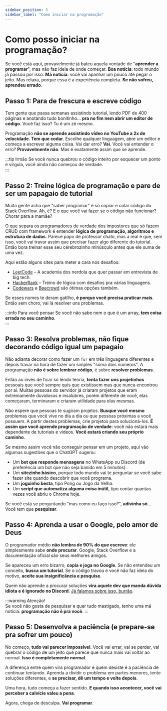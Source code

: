 ```yaml
---
sidebar_position: 3
sidebar_label: "Como iniciar na programação"
---
```


# Como posso iniciar na programação?

Se você está aqui, provavelmente já bateu aquela vontade de "**aprender a programar**", mas não faz ideia de onde começar. **Boa notícia**: todo mundo já passou por isso. **Má notícia**: você vai apanhar um pouco até pegar o jeito. Mas relaxa, porque essa é a experiência completa. **Se não sofreu, aprendeu errado**.  

## Passo 1: Para de frescura e escreve código

Tem gente que passa semanas assistindo tutorial, lendo PDF de 400 páginas e anotando tudo bonitinho... **pra no fim nem abrir um editor de código**. Você faz isso? Tu é um zé mesmo.

Programação **não se aprende assistindo vídeo no YouTube a 2x de velocidade**. **Tem que codar**. Escolhe qualquer linguagem, abre um editor e começa a escrever alguma coisa. Vai dar erro? **Vai**. Você vai entender o erro? **Provavelmente não**. Mas é exatamente assim que se aprende.  

:::tip Irmão
Se você nunca quebrou o código inteiro por esquecer um ponto e vírgula, você ainda não começou de verdade.  
:::  

## Passo 2: Treine lógica de programação e pare de ser um papagaio de tutorial

Muita gente acha que "saber programar" é só copiar e colar código do Stack Overflow. Ah, é? E o que você vai fazer se o código não funcionar? Chorar para a mamãe?

O que separa os programadores de verdade dos impostores que só fazem CRUD com framework é entender **lógica de programação, algoritmos e estrutura de dados**. Parece papo de professor chato, mas a real é que, sem isso, você vai travar assim que precisar fazer algo diferente do tutorial. Então bora treinar esse seu cérebrozinho minúsculo antes que ele suma de uma vez.

Aqui estão alguns sites para meter a cara nos desafios:  

- [LeetCode](https://leetcode.com/) – A academia dos nerdola que quer passar em entrevista de big tech.  
- [HackerRank](https://www.hackerrank.com/) – Treino de lógica com desafios pra várias linguagens.  
- [Codewars](https://www.codewars.com/) e [Beecrowd](https://www.beecrowd.com.br/) são ótimas opções também.

Se esses nomes te deram gatilho, **é porque você precisa praticar mais**. Então sem choro, vai lá resolver uns problemas.  

:::info Para você pensar
Se você não sabe nem o que é um array, **tem coisa errada no seu caminho**.  
:::  

## Passo 3: Resolva problemas, não fique decorando código igual um papagaio

Não adianta decorar como fazer um `for` em três linguagens diferentes e depois travar na hora de fazer um simples "soma dois números". A programação **não é sobre lembrar código**, é sobre **resolver problemas**.  

Então ao invés de ficar só lendo teoria, **tenta fazer uns projetinhos** pessoais que você sempre quis que existissem mas que nunca encontrou por aí. Muitas pessoas do servidor já criaram projetos que eram extremamente duvidosos e insalubres, porém diferente de você, elas começaram, terminaram e criaram utilidade para elas mesmas.

Não espere que pessoas te sugiram projetos. **Busque você mesmo** problemas que você vive no dia a dia ou que pessoas próximas a você possuem. A partir destes problemas, crie projetos para solucioná-los. **É assim que você aprende programação de verdade**: você não estará mais dependente de tutoriais e vídeos. **Você estará criando seu próprio caminho**.

Se mesmo assim você não conseguir pensar em um projeto, aqui vão algumas sugestões que o ChatGPT sugeriu:

- Um **bot que responde mensagens** no WhatsApp ou Discord (de preferência um bot que não seja banido em 5 minutos).  
- Um **sitezinho básico**, porque todo mundo vai te perguntar se você sabe fazer site quando descobrir que você programa.  
- Um **joguinho besta**, tipo Pong ou Jogo da Velha.
- Um **script que automatiza alguma coisa inútil**, tipo contar quantas vezes você abriu o Chrome hoje.  

Se você está se perguntando "mas como eu faço isso?", **adivinha só**... Você tem que **pesquisar**.  

## Passo 4: Aprenda a usar o Google, pelo amor de Deus

O programador médio **não lembra de 90% do que escreve**: ele simplesmente sabe **onde procurar**. Google, Stack Overflow e a documentação oficial são seus melhores amigos.  

Se apareceu um erro bizarro, **copia e joga no Google**. Se não entendeu um conceito, **busca um tutorial**. Se o código travou e você não faz ideia do motivo, **aceite sua insignificância e pesquise**.  

Quem não aprende a procurar soluções **vira aquele dev que manda dúvida idiota e é ignorado no Discord**. [Já falamos sobre isso, burrão](perguntar-se-pode-perguntar.md).

:::warning Atenção!  
Se você não gosta de pesquisar e quer tudo mastigado, tenho uma má notícia: **programação não é pra você**.
:::  

## Passo 5: Desenvolva a paciência (e prepare-se pra sofrer um pouco)

No começo, **tudo vai parecer impossível**. Você vai errar, vai se perder, vai quebrar o código de um jeito que parece que nunca mais vai voltar ao normal. **Isso é completamente normal**.  

A diferença entre quem vira programador e quem desiste é a paciência de continuar tentando. Aprenda a dividir o problema em partes menores, tente soluções diferentes, e **se precisar, dê um tempo e volte depois**.

Uma hora, tudo começa a fazer sentido. **E quando isso acontecer, você vai perceber a calvície valeu a pena**.

Agora, chega de desculpa. **Vai programar**.
